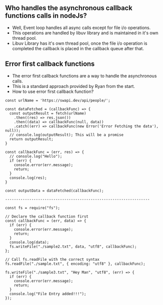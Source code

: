 ##  Who handles the asynchronous callback functions calls in nodeJs?
- Well, Event loop handles all async calls except for file i/o operations.
- This operations are handled by libuv library and is maintained in it's own thread pool.
- Libuv Library has it's own thread pool, once the file i/o operation is completed the callback is placed in the callback queue after that.

## Error first callback functions
- The error first callback functions are a way to handle the asynchronous calls.
- This is a standard approach provided by Ryan from the start.
- How to use error first callback function?
```
const urlName = 'https://swapi.dev/api/people/';

const dataFetched = (callbackFunc) => {
  const outputResult = fetch(urlName)
    .then((res) => res.json())
    .then((data) => callbackFunc(null, data))
    .catch((err) => callbackFunc(new Error('Error Fetching the data'), null));
  // console.log(outputResult); This will be a promise
  return outputResult;
}

const callbackFunc = (err, res) => {
  // console.log("Hello");
  if (err) {
    console.error(err.message);
    return;
  }
  console.log(res);
}

const outputData = dataFetched(callbackFunc);

------------------------------------------------------------------

const fs = require("fs");

// Declare the callback function first
const callbackFunc = (err, data) => {
  if (err) {
    console.error(err.message);
    return;
  }
  console.log(data);
  fs.writeFile("./sample2.txt", data, "utf8", callbackFunc);
};

// Call fs.readFile with the correct syntax
fs.readFile("./sample.txt", { encoding: "utf8" }, callbackFunc);

fs.writeFile("./sample3.txt", "Hey Man", "utf8", (err) => {
  if (err) {
    console.error(err.message);
    return;
  }
  console.log("File Entry added!!!");
});

```
